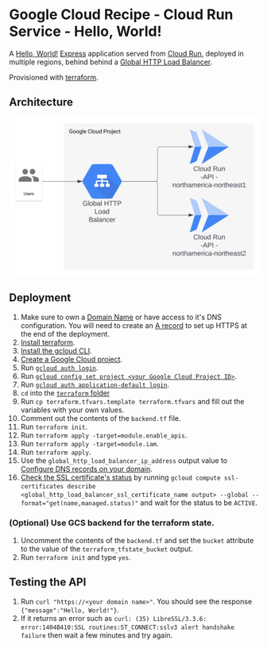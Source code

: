 # Google Cloud Recipe - Cloud Run Service - Hello, World!

A [Hello, World!](https://en.wikipedia.org/wiki/%22Hello,_World!%22_program) [Express](https://expressjs.com/) application served from [Cloud Run](https://cloud.google.com/run/docs/overview/what-is-cloud-run#services), deployed in multiple regions, behind behind a [Global HTTP Load Balancer](https://cloud.google.com/compute/docs/instance-groups/adding-an-instance-group-to-a-load-balancer).

Provisioned with [terraform](https://www.terraform.io/).

## Architecture

![architecture diagram](./architecture-diagram.svg)

## Deployment

1. Make sure to own a [Domain Name](https://en.wikipedia.org/wiki/Domain_name) or have access to it's DNS configuration. You will need to create an [A record](https://support.google.com/a/answer/2576578?hl=en#zippy=%2Cconfigure-a-records-now) to set up HTTPS at the end of the deployment.
1. [Install terraform](https://developer.hashicorp.com/terraform/downloads).
1. [Install the gcloud CLI](https://cloud.google.com/sdk/docs/install).
1. [Create a Google Cloud project](https://cloud.google.com/resource-manager/docs/creating-managing-projects#creating_a_project).
1. Run [`gcloud auth login`](https://cloud.google.com/sdk/gcloud/reference/auth/login).
1. Run [`gcloud config set project <your Google Cloud Project ID>`](https://cloud.google.com/sdk/gcloud/reference/config/set).
1. Run [`gcloud auth application-default login`](https://cloud.google.com/sdk/gcloud/reference/auth/application-default/login).
1. `cd` into the [`terraform` folder](./infra/deployment/terraform/)
1. Run `cp terraform.tfvars.template terraform.tfvars` and fill out the variables with your own values.
1. Comment out the contents of the `backend.tf` file.
1. Run `terraform init`.
1. Run `terraform apply -target=module.enable_apis`.
1. Run `terraform apply -target=module.iam`.
1. Run `terraform apply`.
1. Use the `global_http_load_balancer_ip_address` output value to [Configure DNS records on your domain](https://cloud.google.com/run/docs/multiple-regions#dns-config).
1. [Check the SSL certificate's status](https://cloud.google.com/load-balancing/docs/ssl-certificates/troubleshooting?&_ga=2.132601358.-1078491006.1698074745#certificate-managed-status) by running `gcloud compute ssl-certificates describe <global_http_load_balancer_ssl_certificate_name output> --global --format="get(name,managed.status)"` and wait for the status to be `ACTIVE`.

### (Optional) Use GCS backend for the terraform state.

1. Uncomment the contents of the `backend.tf` and set the `bucket` attribute to the value of the `terraform_tfstate_bucket` output.
1. Run `terraform init` and type `yes`.

## Testing the API

1. Run `curl "https://<your domain name>"`. You should see the response `{"message":"Hello, World!"}`.
1. If it returns an error such as `curl: (35) LibreSSL/3.3.6: error:1404B410:SSL routines:ST_CONNECT:sslv3 alert handshake failure` then wait a few minutes and try again.
